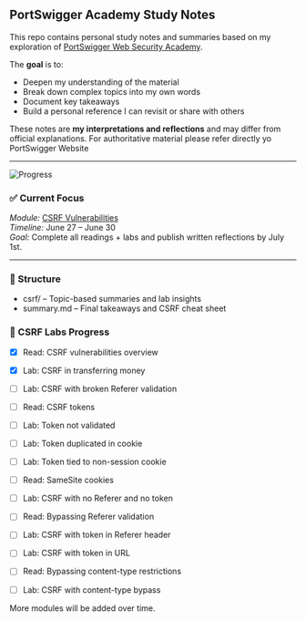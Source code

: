 ## PortSwigger Academy Study Notes 

This repo contains personal study notes and summaries based on my exploration of [PortSwigger Web Security Academy](https://portswigger.net/web-security/learning-paths).
  

The **goal** is to:  
- Deepen my understanding of the material  
- Break down complex topics into my own words  
- Document key takeaways  
- Build a personal reference I can revisit or share with others   

These notes are **my interpretations and reflections** and may differ from official explanations. For authoritative material please refer directly yo PortSwigger Website

---

![Progress](https://img.shields.io/badge/CSRF%20Study-25%25%20complete-yellowgreen)  


### ✅ Current Focus
*Module:* [CSRF Vulnerabilities](https://portswigger.net/web-security/csrf)  
*Timeline:* June 27 – June 30  
*Goal:* Complete all readings + labs and publish written reflections by July 1st.

---

### 📁 Structure
- csrf/ – Topic-based summaries and lab insights
- summary.md – Final takeaways and CSRF cheat sheet


### 🔬 CSRF Labs Progress

- [x] Read: CSRF vulnerabilities overview
- [x] Lab: CSRF in transferring money
- [ ] Lab: CSRF with broken Referer validation
- [ ] Read: CSRF tokens
- [ ] Lab: Token not validated
- [ ] Lab: Token duplicated in cookie
- [ ] Lab: Token tied to non-session cookie
- [ ] Read: SameSite cookies
- [ ] Lab: CSRF with no Referer and no token
- [ ] Read: Bypassing Referer validation
- [ ] Lab: CSRF with token in Referer header
- [ ] Lab: CSRF with token in URL
- [ ] Read: Bypassing content-type restrictions
- [ ] Lab: CSRF with content-type bypass 


More modules will be added over time.

